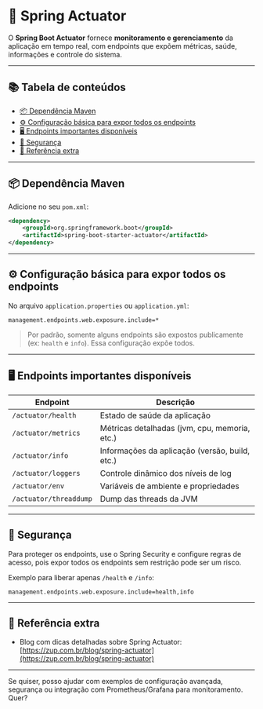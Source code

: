 # 🚦 Spring Actuator

O **Spring Boot Actuator** fornece **monitoramento e gerenciamento** da aplicação em tempo real, com endpoints que expõem métricas, saúde, informações e controle do sistema.

---

## 📚 Tabela de conteúdos

- [📦 Dependência Maven](#dependência-maven)
- [⚙️ Configuração básica para expor todos os endpoints](#configuração-básica-para-expor-todos-os-endpoints)
- [🖥️ Endpoints importantes disponíveis](#endpoints-importantes-disponíveis)
- [🔐 Segurança](#segurança)
- [📖 Referência extra](#referência-extra)

---

## 📦 Dependência Maven

Adicione no seu `pom.xml`:

```xml
<dependency>
    <groupId>org.springframework.boot</groupId>
    <artifactId>spring-boot-starter-actuator</artifactId>
</dependency>
```

---

## ⚙️ Configuração básica para expor todos os endpoints

No arquivo `application.properties` ou `application.yml`:

```properties
management.endpoints.web.exposure.include=*
```

> Por padrão, somente alguns endpoints são expostos publicamente (ex: `health` e `info`). Essa configuração expõe todos.

---

## 🖥️ Endpoints importantes disponíveis

| Endpoint               | Descrição                                      |
| ---------------------- | ---------------------------------------------- |
| `/actuator/health`     | Estado de saúde da aplicação                   |
| `/actuator/metrics`    | Métricas detalhadas (jvm, cpu, memoria, etc.)  |
| `/actuator/info`       | Informações da aplicação (versão, build, etc.) |
| `/actuator/loggers`    | Controle dinâmico dos níveis de log            |
| `/actuator/env`        | Variáveis de ambiente e propriedades           |
| `/actuator/threaddump` | Dump das threads da JVM                        |

---

## 🔐 Segurança

Para proteger os endpoints, use o Spring Security e configure regras de acesso, pois expor todos os endpoints sem restrição pode ser um risco.

Exemplo para liberar apenas `/health` e `/info`:

```properties
management.endpoints.web.exposure.include=health,info
```

---

## 📖 Referência extra

* Blog com dicas detalhadas sobre Spring Actuator:
  [https://zup.com.br/blog/spring-actuator](https://zup.com.br/blog/spring-actuator)

---

Se quiser, posso ajudar com exemplos de configuração avançada, segurança ou integração com Prometheus/Grafana para monitoramento. Quer?
